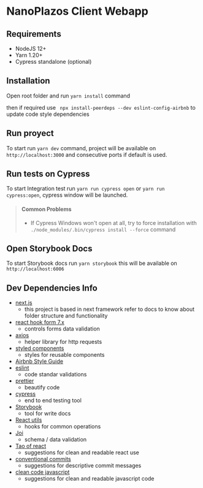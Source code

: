 # NanoPlazos Client Webapp

## Requirements

* NodeJS 12+
* Yarn 1.20+
* Cypress standalone (optional)

## Installation

Open root folder and run `yarn install` command

then if required use ` npx install-peerdeps --dev eslint-config-airbnb` to update code style dependencies

## Run proyect

To start run `yarn dev` command, project will be available on `http://localhost:3000` and consecutive ports if default is used.

## Run tests on Cypress

To start Integration test run `yarn run cypress open` or `yarn run cypress:open`, cypress window will be launched.

> #### Common Problems
> * If Cypress Windows won't open at all, try to force installation with `./node_modules/.bin/cypress install --force` command

## Open Storybook Docs

To start Storybook docs run `yarn storybook` this will be available on `http://localhost:6006`

## Dev Dependencies Info

* [next.js](https://nextjs.org/docs)
  * this project is based in next framework refer to docs to know about folder structure and functionality
* [react hook form 7.x](https://react-hook-form.com/)
  * controls forms data validation
* [axios](https://axios-http.com/)
  * helper library for http requests
* [styled components](https://styled-components.com/)
  * styles for reusable components
* [Airbnb Style Guide](https://github.com/airbnb/javascript)
* [eslint](https://eslint.org/docs/rules/)
  * code standar validations
* [prettier](https://prettier.io/docs/en/options.html)
  * beautify code
* [cypress](https://www.cypress.io/)
  * end to end testing tool
* [Storybook](https://storybook.js.org/)
  * tool for write docs
* [React utils](https://github.com/streamich/react-use)
  * hooks for common operations
* [Joi](https://joi.dev/api/)
  * schema / data validation
* [Tao of react](https://alexkondov.com/tao-of-react/)
  * suggestions for clean and readable react use
* [conventional commits](https://www.conventionalcommits.org/en/v1.0.0/)
  * suggestions for descriptive commit messages
* [clean code javascript](https://github.com/ryanmcdermott/clean-code-javascript)
  * suggestions for clean and readable javascript code
